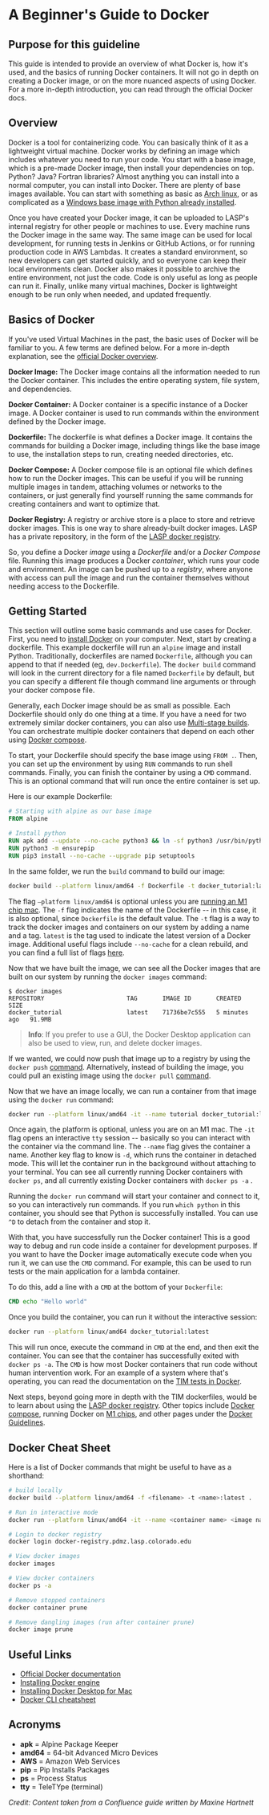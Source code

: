 # A Beginner's Guide to Docker

## Purpose for this guideline

This guide is intended to provide an overview of what Docker is, how it's used, and the basics of running Docker
containers. It will not go in depth on creating a Docker image, or on the more nuanced aspects of using Docker. For a
more in-depth introduction, you can read through the official Docker docs.

## Overview

Docker is a tool for containerizing code. You can basically think of it as a lightweight virtual machine. Docker works
by defining an image which includes whatever you need to run your code. You start with a base image, which is a pre-made
Docker image, then install your dependencies on top. Python? Java? Fortran libraries? Almost anything you can install
into a normal computer, you can install into Docker. There are plenty of base images available. You can start with
something as basic as [Arch linux](https://hub.docker.com/_/archlinux), or as complicated as a
[Windows base image with Python already installed](https://hub.docker.com/r/microsoft/windows-cssc-python).

Once you have created your Docker image, it can be uploaded to LASP's internal registry for other people or machines to
use. Every machine runs the Docker image in the same way. The same image can be used for local development, for running
tests in Jenkins or GitHub Actions, or for running production code in AWS Lambdas. It creates a standard environment, so
new developers can get started quickly, and so everyone can keep their local environments clean. Docker also makes it
possible to archive the entire environment, not just the code. Code is only useful as long as people can run it.
Finally, unlike many virtual machines, Docker is lightweight enough to be run only when needed, and updated frequently.

## Basics of Docker

If you've used Virtual Machines in the past, the basic uses of Docker will be familiar to you. A few terms are defined
below. For a more in-depth explanation, see the [official Docker overview](https://docs.docker.com/get-started/).

**Docker Image:** The Docker image contains all the information needed to run the Docker container. This includes the
entire operating system, file system, and dependencies.

**Docker Container:** A Docker container is a specific instance of a Docker image. A Docker container is used to run
commands within the environment defined by the Docker image.

**Dockerfile:** The dockerfile is what defines a Docker image. It contains the commands for building a Docker image,
including things like the base image to use, the installation steps to run, creating needed directories, etc.

**Docker Compose:** A Docker compose file is an optional file which defines how to run the Docker images. This can be
useful if you will be running multiple images in tandem, attaching volumes or networks to the containers, or just
generally find yourself running the same commands for creating containers and want to optimize that.

**Docker Registry:** A registry or archive store is a place to store and retrieve docker images. This is one way to
share already-built docker images. LASP has a private repository, in the form of the
[LASP docker registry](lasp_docker_registry).

So, you define a Docker *image* using a *Dockerfile* and/or a *Docker Compose* file. Running this image produces a
Docker *container*, which runs your code and environment. An image can be pushed up to a *registry*, where anyone with
access can pull the image and run the container themselves without needing access to the Dockerfile.

## Getting Started

This section will outline some basic commands and use cases for Docker. First, you need to
[install Docker](https://docs.docker.com/get-started/get-docker/) on your computer. Next, start by creating a
dockerfile. This example dockerfile will run an `alpine` image and install Python. Traditionally, dockerfiles are named
`Dockerfile`, although you can append to that if needed (eg, `dev.Dockerfile`). The `docker build` command will look in
the current directory for a file named `Dockerfile` by default, but you can specify a different file though command line
arguments or through your docker compose file.

Generally, each Docker image should be as small as possible. Each Dockerfile should only do one thing at a time. If you
have a need for two extremely similar docker containers, you can also use [Multi-stage builds](multi_stage_builds). You
can orchestrate multiple docker containers that depend on each other using
[Docker compose](docker_compose_examples).

To start, your Dockerfile should specify the base image using `FROM .`. Then, you can set up the environment by using
`RUN` commands to run shell commands. Finally, you can finish the container by using a `CMD` command. This is an
optional command that will run once the entire container is set up.

Here is our example Dockerfile:

```dockerfile
# Starting with alpine as our base image
FROM alpine

# Install python
RUN apk add --update --no-cache python3 && ln -sf python3 /usr/bin/python
RUN python3 -m ensurepip
RUN pip3 install --no-cache --upgrade pip setuptools
```

In the same folder, we run the `build` command to build our image:

```bash
docker build --platform linux/amd64 -f Dockerfile -t docker_tutorial:latest .
```

The flag `–platform linux/amd64` is optional unless you are [running an M1 chip mac](running_docker_with_m1). The `-f`
flag indicates the name of the Dockerfile -- in this case, it is also optional, since `Dockerfile` is the default value.
The `-t` flag is a way to track the docker images and containers on our system by adding a name and a tag. `latest` is
the tag used to indicate the latest version of a Docker image. Additional useful flags include `--no-cache` for a clean
rebuild, and you can find a full list of flags [here](https://docs.docker.com/reference/cli/docker/buildx/build/).

Now that we have built the image, we can see all the Docker images that are built on our system by running the
`docker images` command:

```plaintext
$ docker images
REPOSITORY                       TAG       IMAGE ID       CREATED         SIZE
docker_tutorial                  latest    71736be7c555   5 minutes ago   91.9MB
```

> **Info**: If you prefer to use a GUI, the Docker Desktop application can also be used to view, run, and delete docker
> images.

If we wanted, we could now push that image up to a registry by using the `docker push`
[command](https://docs.docker.com/reference/cli/docker/image/push/). Alternatively, instead of building the image, you
could pull an existing image using the `docker pull` [command](https://docs.docker.com/reference/cli/docker/image/pull/).

Now that we have an image locally, we can run a container from that image using the `docker run` command:

```bash
docker run --platform linux/amd64 -it --name tutorial docker_tutorial:latest
```

Once again, the platform is optional, unless you are on an M1 mac. The `-it` flag opens an interactive `tty` session --
basically so you can interact with the container via the command line. The ``--name`` flag gives the container a name.
Another key flag to know is `-d`, which runs the container in detached mode. This will let the container run in the
background without attaching to your terminal. You can see all currently running Docker containers with `docker ps`, and
all currently existing Docker containers with `docker ps -a` .

Running the `docker run` command will start your container and connect to it, so you can interactively run commands. If
you run `which python` in this container, you should see that Python is successfully installed. You can use `^D` to
detach from the container and stop it.

With that, you have successfully run the Docker container! This is a good way to debug and run code inside a container
for development purposes. If you want to have the Docker image automatically execute code when you run it, we can use
the `CMD` command. For example, this can be used to run tests or the main application for a lambda container.

To do this, add a line with a `CMD` at the bottom of your `Dockerfile`:

```dockerfile
CMD echo "Hello world"
```

Once you build the container, you can run it without the interactive session:

```bash
docker run --platform linux/amd64 docker_tutorial:latest
```

This will run once, execute the command in `CMD` at the end, and then exit the container. You can see that the container
has successfully exited with `docker ps -a`. The `CMD` is how most Docker containers that run code without human
intervention work. For an example of a system where that's operating, you can read the documentation on the [TIM tests
in Docker](https://confluence.lasp.colorado.edu/display/DS/Containerize+TIM+Processing+-+Base+Image).

Next steps, beyond going more in depth with the TIM dockerfiles, would be to learn about using the [LASP docker
registry](lasp_docker_registry). Other topics include [Docker compose](docker_compose_examples), running Docker on
[M1 chips](running_docker_with_m1), and other pages under the [Docker Guidelines](index).

## Docker Cheat Sheet

Here is a list of Docker commands that might be useful to have as a shorthand:

```bash
# build locally
docker build --platform linux/amd64 -f <filename> -t <name>:latest .

# Run in interactive mode
docker run --platform linux/amd64 -it --name <container name> <image name>:latest

# Login to docker registry
docker login docker-registry.pdmz.lasp.colorado.edu

# View docker images
docker images

# View docker containers
docker ps -a

# Remove stopped containers
docker container prune

# Remove dangling images (run after container prune)
docker image prune
```

## Useful Links

* [Official Docker documentation](https://docs.docker.com/)
* [Installing Docker engine](https://docs.docker.com/engine/install/)
* [Installing Docker Desktop for Mac](https://docs.docker.com/desktop/install/mac-install/)
* [Docker CLI cheatsheet](https://docs.docker.com/get-started/docker_cheatsheet.pdf)

## Acronyms

* **apk** = Alpine Package Keeper
* **amd64** = 64-bit Advanced Micro Devices
* **AWS** = Amazon Web Services
* **pip** = Pip Installs Packages
* **ps** = Process Status
* **tty** = TeleTYpe (terminal)

*Credit: Content taken from a Confluence guide written by Maxine Hartnett*